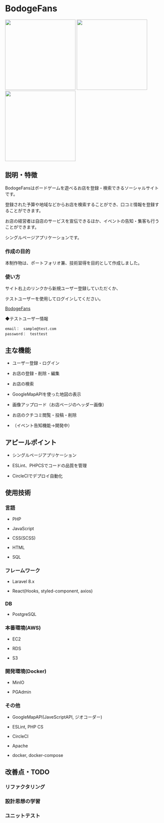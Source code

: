 # BodogeFans



<img src="https://user-images.githubusercontent.com/52397893/96912051-b2335000-14dc-11eb-8ba9-47c7c8733270.png" width="230px">
<img src="https://user-images.githubusercontent.com/52397893/96912056-b3fd1380-14dc-11eb-8cd1-1f385aa0e24d.png" width="230px">
<img src="https://user-images.githubusercontent.com/52397893/96912064-b65f6d80-14dc-11eb-8ee8-6d4a4eb0e967.png" width="230px">



## 説明・特徴 

BodogeFansはボードゲームを遊べるお店を登録・検索できるソーシャルサイトです。 

登録された予算や地域などからお店を検索することができ、口コミ情報を登録することができます。 

お店の経営者は自店のサービスを宣伝できるほか、イベントの告知・集客も行うことができます。 

シングルページアプリケーションです。 



### 作成の目的 

本制作物は、ポートフォリオ兼、技術習得を目的として作成しました。 

 

### 使い方 

サイト右上のリンクから新規ユーザー登録していただくか、

テストユーザーを使用してログインしてください。

 [BodogeFans](https://bdg-fans.xyz/)

◆テストユーザー情報

```
email：　sample@test.com
password：　testtest
```


## 主な機能 

- ユーザー登録・ログイン

- お店の登録・削除・編集

- お店の検索 

- GoogleMapAPIを使った地図の表示

- 画像アップロード（お店ページのヘッダー画像）

- お店のクチコミ閲覧・投稿・削除

- （イベント告知機能→開発中） 



## アピールポイント

- シングルページアプリケーション

- ESLint、PHPCSでコードの品質を管理

- CircleCIでデプロイ自動化



## 使用技術 



### 言語

- PHP 

- JavaScript 

- CSS(SCSS)

- HTML 

- SQL



### フレームワーク 

- Laravel 8.x 

- React(Hooks, styled-component, axios) 



### DB 

- PostgreSQL 



### 本番環境(AWS) 

- EC2 

- RDS 

- S3 



### 開発環境(Docker) 

- MinIO 

- PGAdmin 



### その他

- GoogleMapAPI(JaveScriptAPI, ジオコーダー)

- ESLint, PHP CS

- CircleCI

- Apache 

- docker, docker-compose 



## 改善点・TODO 

### リファクタリング 

### 設計思想の学習

### ユニットテスト